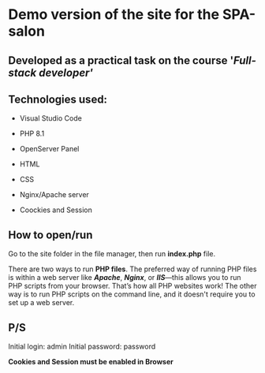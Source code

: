 # Demo version of the site for the SPA-salon

Developed as a practical task on the course '_Full-stack developer'_
---

## Technologies used:

* Visual Studio Code

* PHP 8.1

* OpenServer Panel

* HTML

* CSS

* Nginx/Apache server

* Coockies and Session 

## How to open/run

Go to the site folder in the file manager, then run __index.php__ file.

There are two ways to run __PHP files__. The preferred way of running PHP files is within a web server like ___Apache___, ___Nginx___, or ___IIS___—this allows you to run PHP scripts from your browser. That’s how all PHP websites work! The other way is to run PHP scripts on the command line, and it doesn't require you to set up a web server.

## P/S

Initial login: admin 
Initial password: password 

__Cookies and Session must be enabled in Browser__
